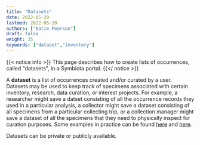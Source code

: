 ```yaml
---
title: "Datasets"
date: 2022-05-20
lastmod: 2022-05-20
authors: ["Katie Pearson"]
draft: false
weight: 35
keywords: ["dataset","inventory"]
---
```


{{< notice info >}} This page describes how to create lists of occurrences, called "datasets", in a Symbiota portal. {{</ notice >}}

A **dataset** is a list of occurrences created and/or curated by a user. Datasets may be used to keep track of specimens associated with certain inventory, research, data curation, or interest projects. For example, a researcher might save a datset consisting of all the occurrence records they used in a particular analysis, a collector might save a dataset consisting of all specimens from a particular collecting trip, or a collection manager might save a dataset of all the specimens that they need to physically inspect for curation purposes. Some examples in practice can be found [here](https://biorepo.neonscience.org/portal/collections/datasets/public.php?datasetid=163) and [here](https://biorepo.neonscience.org/portal/collections/datasets/public.php?datasetid=156).

Datasets can be private or publicly available.
